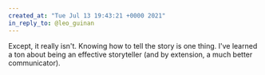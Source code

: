 ```yaml
---
created_at: "Tue Jul 13 19:43:21 +0000 2021"
in_reply_to: @leo_guinan
---
```


Except, it really isn't. Knowing how to tell the story is one thing. I've learned a ton about being an effective storyteller (and by extension, a much better communicator).